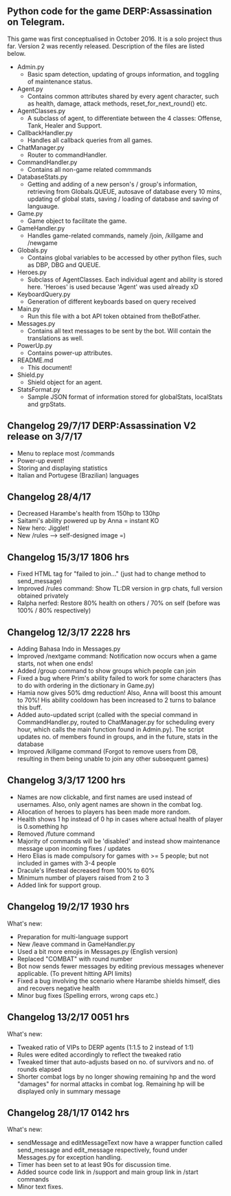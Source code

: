 
## Python code for the game DERP:Assassination on Telegram.

This game was first conceptualised in October 2016. It is a solo project thus far. Version 2 was recently released. Description of the files are listed below.

- Admin.py
  - Basic spam detection, updating of groups information, and toggling of maintenance status.
- Agent.py
  - Contains common attributes shared by every agent character, such as health, damage, attack methods, reset_for_next_round() etc.
- AgentClasses.py
  - A subclass of agent, to differentiate between the 4 classes: Offense, Tank, Healer and Support.
- CallbackHandler.py
  - Handles all callback queries from all games.
- ChatManager.py
  - Router to commandHandler.
- CommandHandler.py
  - Contains all non-game related commmands
- DatabaseStats.py
  - Getting and adding of a new person's / group's information, retrieving from Globals.QUEUE, autosave of database every 10 mins, updating of global stats, saving / loading of database and saving of languauge.
- Game.py
  - Game object to facilitate the game.
- GameHandler.py
  - Handles game-related commands, namely /join, /killgame and /newgame
- Globals.py
  - Contains global variables to be accessed by other python files, such as DBP, DBG and QUEUE.
- Heroes.py
  - Subclass of AgentClasses. Each individual agent and ability is stored here. 'Heroes' is used because 'Agent' was used already xD
- KeyboardQuery.py
  - Generation of different keyboards based on query received
- Main.py
  - Run this file with a bot API token obtained from theBotFather.
- Messages.py
  - Contains all text messages to be sent by the bot. Will contain the translations as well.
- PowerUp.py
  - Contains power-up attributes.
- README.md
  - This document!
- Shield.py
  - Shield object for an agent.
- StatsFormat.py
  - Sample JSON format of information stored for globalStats, localStats and grpStats.

## Changelog 29/7/17 DERP:Assassination V2 release on 3/7/17 ##
- Menu to replace most /commands
- Power-up event!
- Storing and displaying statistics
- Italian and Portugese (Brazilian) languages

## Changelog 28/4/17 ##
- Decreased Harambe's health from 150hp to 130hp
- Saitami's ability powered up by Anna = instant KO
- New hero: Jigglet!
- New /rules --> self-designed image =)

## Changelog 15/3/17 1806 hrs
- Fixed HTML tag for "failed to join..." (just had to change method to send_message)
- Improved /rules command: Show TL:DR version in grp chats, full version obtained privately
- Ralpha nerfed: Restore 80% health on others / 70% on self (before was 100% / 80% respectively)

## Changelog 12/3/17 2228 hrs
- Adding Bahasa Indo in Messages.py
- Improved /nextgame command: Notification now occurs when a game starts, not when one ends!
- Added /group command to show groups which people can join
- Fixed a bug where Prim's ability failed to work for some characters (has to do with ordering in the dictionary in Game.py)
- Hamia now gives 50% dmg reduction! Also, Anna will boost this amount to 70%! His ability cooldown has been increased to 2 turns to balance this buff.
- Added auto-updated script (called with the special command in CommandHandler.py, routed to ChatManager.py for scheduling every hour, which calls the main function found in Admin.py). The script updates no. of members found in groups, and in the future, stats in the database
- Improved /killgame command (Forgot to remove users from DB, resulting in them being unable to join any other subsequent games)

## Changelog 3/3/17 1200 hrs
- Names are now clickable, and first names are used instead of usernames. Also, only agent names are shown in the combat log.
- Allocation of heroes to players has been made more random.
- Health shows 1 hp instead of 0 hp in cases where actual health of player is 0.something hp
- Removed /future command
- Majority of commands will be 'disabled' and instead show maintenance message upon incoming fixes / updates
- Hero Elias is made compulsory for games with >= 5 people; but not included in games with 3-4 people
- Dracule's lifesteal decreased from 100% to 60%
- Minimum number of players raised from 2 to 3
- Added link for support group.
  
## Changelog 19/2/17 1930 hrs
What's new:
  - Preparation for multi-language support
  - New /leave command in GameHandler.py
  - Used a bit more emojis in Messages.py (English version)
  - Replaced "COMBAT" with round number
  - Bot now sends fewer messages by editing previous messages whenever applicable. (To prevent hitting API limits)
  - Fixed a bug involving the scenario where Harambe shields himself, dies and recovers negative health
  - Minor bug fixes (Spelling errors, wrong caps etc.)
  
## Changelog 13/2/17 0051 hrs
What's new:
  - Tweaked ratio of VIPs to DERP agents (1:1.5 to 2 instead of 1:1)
  - Rules were edited accordingly to reflect the tweaked ratio
  - Tweaked timer that auto-adjusts based on no. of survivors and no. of rounds elapsed
  - Shorter combat logs by no longer showing remaining hp and the word "damages" for normal attacks in combat log. Remaining hp will be displayed only in summary message

## Changelog 28/1/17 0142 hrs
What's new:
- sendMessage and editMessageText now have a wrapper function called send_message and edit_message respectively, found under Messages.py for exception handling.
- Timer has been set to at least 90s for discussion time.
- Added source code link in /support and main group link in /start commands
- Minor text fixes.
